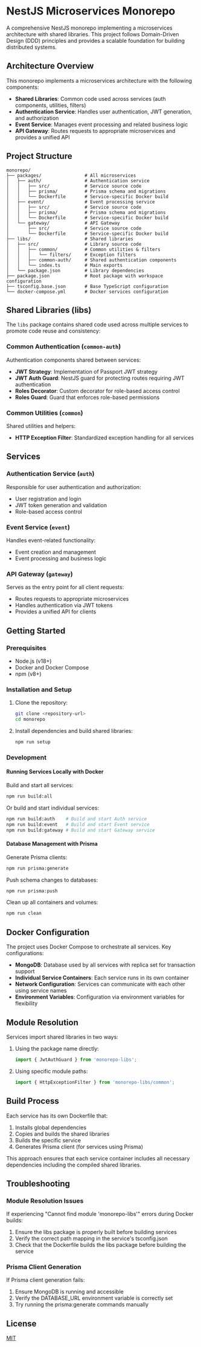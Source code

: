 # NestJS Microservices Monorepo

A comprehensive NestJS monorepo implementing a microservices architecture with shared libraries. This project follows Domain-Driven Design (DDD) principles and provides a scalable foundation for building distributed systems.

## Architecture Overview

This monorepo implements a microservices architecture with the following components:

- **Shared Libraries**: Common code used across services (auth components, utilities, filters)
- **Authentication Service**: Handles user authentication, JWT generation, and authorization
- **Event Service**: Manages event processing and related business logic
- **API Gateway**: Routes requests to appropriate microservices and provides a unified API

## Project Structure

```
monorepo/
├── packages/                # All microservices
│   ├── auth/                # Authentication service
│   │   ├── src/             # Service source code
│   │   ├── prisma/          # Prisma schema and migrations
│   │   └── Dockerfile       # Service-specific Docker build
│   ├── event/               # Event processing service
│   │   ├── src/             # Service source code
│   │   ├── prisma/          # Prisma schema and migrations
│   │   └── Dockerfile       # Service-specific Docker build
│   └── gateway/             # API Gateway
│       ├── src/             # Service source code
│       └── Dockerfile       # Service-specific Docker build
├── libs/                    # Shared libraries
│   ├── src/                 # Library source code
│   │   ├── common/          # Common utilities & filters
│   │   │   └── filters/     # Exception filters
│   │   ├── common-auth/     # Shared authentication components
│   │   └── index.ts         # Main exports
│   └── package.json         # Library dependencies
├── package.json             # Root package with workspace configuration
├── tsconfig.base.json       # Base TypeScript configuration
└── docker-compose.yml       # Docker services configuration
```

## Shared Libraries (libs)

The `libs` package contains shared code used across multiple services to promote code reuse and consistency:

### Common Authentication (`common-auth`)

Authentication components shared between services:

- **JWT Strategy**: Implementation of Passport JWT strategy
- **JWT Auth Guard**: NestJS guard for protecting routes requiring JWT authentication
- **Roles Decorator**: Custom decorator for role-based access control
- **Roles Guard**: Guard that enforces role-based permissions

### Common Utilities (`common`)

Shared utilities and helpers:

- **HTTP Exception Filter**: Standardized exception handling for all services

## Services

### Authentication Service (`auth`)

Responsible for user authentication and authorization:

- User registration and login
- JWT token generation and validation
- Role-based access control

### Event Service (`event`)

Handles event-related functionality:

- Event creation and management
- Event processing and business logic

### API Gateway (`gateway`)

Serves as the entry point for all client requests:

- Routes requests to appropriate microservices
- Handles authentication via JWT tokens
- Provides a unified API for clients

## Getting Started

### Prerequisites

- Node.js (v18+)
- Docker and Docker Compose
- npm (v8+)

### Installation and Setup

1. Clone the repository:
   ```bash
   git clone <repository-url>
   cd monorepo
   ```

2. Install dependencies and build shared libraries:
   ```bash
   npm run setup
   ```

### Development

#### Running Services Locally with Docker

Build and start all services:
```bash
npm run build:all
```

Or build and start individual services:
```bash
npm run build:auth    # Build and start Auth service
npm run build:event   # Build and start Event service
npm run build:gateway # Build and start Gateway service
```

#### Database Management with Prisma

Generate Prisma clients:
```bash
npm run prisma:generate
```

Push schema changes to databases:
```bash
npm run prisma:push
```

Clean up all containers and volumes:
```bash
npm run clean
```

## Docker Configuration

The project uses Docker Compose to orchestrate all services. Key configurations:

- **MongoDB**: Database used by all services with replica set for transaction support
- **Individual Service Containers**: Each service runs in its own container
- **Network Configuration**: Services can communicate with each other using service names
- **Environment Variables**: Configuration via environment variables for flexibility

## Module Resolution

Services import shared libraries in two ways:

1. Using the package name directly:
   ```typescript
   import { JwtAuthGuard } from 'monorepo-libs';
   ```

2. Using specific module paths:
   ```typescript
   import { HttpExceptionFilter } from 'monorepo-libs/common';
   ```

## Build Process

Each service has its own Dockerfile that:

1. Installs global dependencies
2. Copies and builds the shared libraries
3. Builds the specific service
4. Generates Prisma client (for services using Prisma)

This approach ensures that each service container includes all necessary dependencies including the compiled shared libraries.

## Troubleshooting

### Module Resolution Issues

If experiencing "Cannot find module 'monorepo-libs'" errors during Docker builds:

1. Ensure the libs package is properly built before building services
2. Verify the correct path mapping in the service's tsconfig.json
3. Check that the Dockerfile builds the libs package before building the service

### Prisma Client Generation

If Prisma client generation fails:

1. Ensure MongoDB is running and accessible
2. Verify the DATABASE_URL environment variable is correctly set
3. Try running the prisma:generate commands manually

## License

[MIT](LICENSE)

